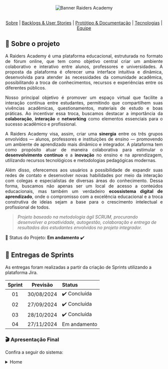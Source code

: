 <div align="center">
    
 <img src="https://i.imgur.com/7rV3s0t.jpg" alt="Banner Raiders Academy">

</div>


<br id="topo">
<p align="center">
    <a href="#sobre">Sobre</a>  |  
    <a href="#backlogs">Backlogs & User Stories</a>  |  
    <a href="#prototipo">Protótipo & Documentação</a>  |  
    <a href="#tecnologias">Tecnologias</a>  |  
    <a href="#equipe">Equipe</a>
</p>

<span id="sobre">

## :bookmark_tabs: Sobre o projeto
<div align="justify">
A Raiders Academy é uma plataforma educacional, estruturada no formato de fórum online, que tem como objetivo central criar um ambiente colaborativo e interativo entre alunos, professores e universidades. A proposta da plataforma é oferecer uma interface intuitiva e dinâmica, desenvolvida para atender às necessidades da comunidade acadêmica, possibilitando a troca de conhecimentos, recursos e experiências entre os diferentes públicos.

Nosso principal objetivo é promover um espaço virtual que facilite a interação contínua entre estudantes, permitindo que compartilhem suas vivências acadêmicas, questionamentos, materiais de estudo e boas práticas. Ao incentivar essa troca, buscamos destacar a importância da **colaboração**, **interação** e **networking** como elementos essenciais para o sucesso acadêmico e profissional.

A Raiders Academy visa, assim, criar uma **sinergia** entre os três grupos envolvidos — alunos, professores e instituições de ensino — promovendo um ambiente de aprendizado mais dinâmico e integrador. A plataforma tem como propósito atuar de maneira colaborativa para estimular o **desenvolvimento contínuo** e a **inovação** no ensino e na aprendizagem, utilizando recursos tecnológicos e metodologias pedagógicas modernas.

Além disso, oferecemos aos usuários a possibilidade de expandir suas redes de contato e desenvolver novas habilidades por meio da interação com colegas e especialistas de diversas áreas do conhecimento. Dessa forma, buscamos não apenas ser um local de acesso a conteúdos educacionais, mas também um verdadeiro **ecossistema digital de aprendizado**, onde o compromisso com a excelência educacional e a troca construtiva de ideias sejam a base para o crescimento intelectual e profissional de todos.
</div>

> _Projeto baseado na metodologia ágil SCRUM, procurando desenvolver a proatividade, autogestão, colaboração e entrega de resultados dos estudantes envolvidos no projeto integrador._

:pushpin: Status do Projeto: **Em andamento** :heavy_check_mark:

## 🏁 Entregas de Sprints
As entregas foram realizadas a partir da criação de Sprints utilizando a plataforma Jira.

| Sprint | Previsão | Status |
|:--:|:----------:|:----------------|
| 01 | 30/08/2024 | ✔️ Concluída    |
| 02 | 27/09/2024 | ✔️ Concluída    |
| 03 | 28/10/2024 | ✔️ Concluída    |
| 04 | 27/11/2024 |     Em andamento |


### :clapper: Apresentação Final
Confira a seguir  do sistema:
<details>
   <summary>Home</summary>
    <div align="center">
        <img src="https://imgur.com/jxKLjQO">
    </div>
<details>
   <summary>Cadastro de Usuário</summary>
    <div align="center">
        <img src="https://imgur.com/jxKLjQO">
    </div>
</details>
<details>Login do Usuário</summary>
    <div align="center">
        <img src="https://imgur.com/i0sQ2cQ">
    </div>
</details>


## 🏁 Sprint 01. Padronização do Projeto

**Objetivo da Sprint:** Estruturar o projeto com MVC, criar rotas para o controle de usuários e integração com o MongoDB, aprimorar as páginas de login/cadastro, e organizar as tarefas da equipe.

- Estruturar os arquivos em três camadas principais: Model, View e Controller.
- Criar rotas para direcionar as requisições.
- Implementar endpoints para operações de usuário (criar, buscar, atualizar e excluir).
- Analisar o design atual das páginas de login e cadastro e identificar melhorias.
- Estruturar o banco de dados no MongoDB para armazenar os dados do projeto.
- Atribuir tarefas para os membros da equipe com base nas suas habilidades e capacidades.


## 🏁 Sprint 02. Arquitetura e Interface do Projeto

**Objetivo da Sprint:** Reestruturar o projeto, implementar novas páginas e microserviços.

- Melhorar elementos gráficos como cores, tipografia e ícones.
- Definir a estrutura visual das páginas de perguntas e respostas.
- Desenvolvimento de outras APIs e suas operações.
- Refazer ou melhorar os componentes da interface visual.

## 🏁 Sprint 03. Segurança, Estruturação do Sistema

**Objetivo Principal:** Implementar medidas de segurança, organizar o banco de dados e estruturar funcionalidades de perfil e integração da aplicação.

- Descentralizar e isolar as responsabilidades entre o front-end e o back-end.
- Adicionar JWT ao fluxo de autenticação para garantir que os usuários sejam autenticados de forma segura ao acessar o sistema.
- Desenvolver a página de perfil onde os usuários poderão visualizar e editar suas informações pessoais.
- Revisar o modelo de dados.
- Planejar as próximas sprints e ajustar o cronograma conforme necessário.


## 🏁 Sprint 04. Finalização, Implantação e Validação do Projeto

**Objetivo Principal:** Finalizar o projeto com a implementação de testes, realizar o deploy da aplicação, concluir a documentação necessária e apresentar o projeto finalizado para as partes interessadas.

- Automação de testes unitários.
- Realização do deploy da aplicação para o ambiente de produção.
- Finalização da documentação do projeto.
- Preparação da apresentação do projeto.
- Apresentação do projeto integrador para a banca avaliadora.

→ [Voltar ao topo](#topo)

## :dart: Backlogs & User Stories
<span id="backlogs">
<div align="center">
<img src="https://i.ibb.co/yQ62mLJ/1.png" alt="backlogs" width=50%></a>
<img src="https://i.ibb.co/QfMm5b2/2.png" alt="backlogs" width=50%></a>
<img src="https://i.ibb.co/Hq1s96S/14.png" alt="14" width=50%></a>
</div>

> 🔗 - **Jira:** [clique para acessar o Jira](https://lucassantosgomes02-1730328942110.atlassian.net/jira/software/projects/SCRUM/boards/1/timeline)
</div>

→ [Voltar ao topo](#topo)

<span id="prototipo">

## :desktop_computer: Protótipo & Documentação
    
Por conta da arquitetura orientada a microsserviços adotada neste projeto, houve a descentralização de responsabilidades entre o front-end e o back-end, garantindo que as funcionalidades fossem integradas a partir do consumo das APIs disponíveis, onde a documentação de microsserviços, um dos requisitos não funcionais desejados para o projeto, foi aplicada durante o desenvolvimento do projeto, utilizando ferramentas como o Swagger, mapeando os endpoints das API criadas no projeto.
Para outras documentações do projeto foram condensadas em arquivo PDF.
    
> 🔗 **Links gerais** <br>
>    - **Frontend:** [clique para acessar o front-end](https://github.com/evllinlima/RaidersAcademy-frontend/tree/main/raider-acad)
>    - **Backend:** [clique para acessar o back-end](https://github.com/evllinlima/RaidersAcademy-backend)
>    - **Jira:** [clique para acessar o Jira](https://lucassantosgomes02-1730328942110.atlassian.net/jira/software/projects/SCRUM/boards/1/timeline)
>    - **Documentação:** [clique para acessar o PDF](https://github.com/evllinlima/RaidersAcademy-frontend/blob/main/raider-acad/RaidersAcademyDocs.docx)
>    - **Apresentação:** [clique para acessar a apresentação do projeto](https://github.com/evllinlima/RaidersAcademy-frontend/blob/main/raider-acad/RaidersApresentacao.pdf)


→ [Voltar ao topo](#topo)

<span id="tecnologias">

## 🛠️ Tecnologias

As seguintes ferramentas, linguagens, bibliotecas e tecnologias foram usadas na construção do projeto interdisciplinar:

<img src="https://img.shields.io/badge/Figma-CED4DA?style=for-the-badge&logo=figma&logoColor=DC143C" alt="Figma"/> 
<img src="https://img.shields.io/badge/TypeScript-CED4DA?style=for-the-badge&logo=typescript&logoColor=007ACC" alt="Typescript"/>
<img src="https://img.shields.io/badge/HTML5-CED4DA?style=for-the-badge&logo=html5&logoColor=E34F26" alt="HTML"/> 
<img src="https://img.shields.io/badge/CSS3-CED4DA?style=for-the-badge&logo=css3&logoColor=1572B6" alt="CSS"/> 	
<img src="https://img.shields.io/badge/Node.js-CED4DA?style=for-the-badge&logo=nodedotjs&logoColor=339933" alt="Node"/>
<img src="https://img.shields.io/badge/javascript-CED4DA?style=for-the-badge&logo=javascript&logoColor=DC143C" alt="JavaScript"/><br>
<img src="https://img.shields.io/badge/MongoDB-CED4DA?style=for-the-badge&logo=mongodb&logoColor=4EA94B" alt="MongoDB"/>
<img src="https://img.shields.io/badge/VS_Code-CED4DA?style=for-the-badge&logo=visual%20studio%20code&logoColor=0078D4" alt="VS Code"/> 
<img src="https://img.shields.io/badge/GitHub-CED4DA?style=for-the-badge&logo=github&logoColor=20232A" alt="GitHub"/>
<img src="https://img.shields.io/badge/Vercel-CED4DA?style=for-the-badge&logo=vercel&logoColor=DC143C" alt="Vercel"/>
    
→ [Voltar ao topo](#topo)

<span id="equipe">

## :busts_in_silhouette: Equipe

| Função          | Membro                   |  Conecte-se                  |
|-----------------|--------------------------|----------------------------------------------------------------------------------------------------------------------|
|   Product Owner | Évellin de Lima Jacinto  | [![GitHub Badge](https://img.shields.io/badge/GitHub-000000?style=flat&logo=github)](https://github.com/evllinlima)  |
|   Dev Team      | Gabriel Henrique Joia    | [![GitHub Badge](https://img.shields.io/badge/GitHub-000000?style=flat&logo=github)](https://github.com/GabrielHJoia)|
|   Scrum Master  | João Alberto Pivetta     | [![GitHub Badge](https://img.shields.io/badge/GitHub-000000?style=flat&logo=github)](https://github.com/joaopivetta) |
|   Dev Team      | Lucas Santo Gomes        | [![GitHub Badge](https://img.shields.io/badge/GitHub-000000?style=flat&logo=github)](https://github.com/lucassantosgomes02) |

→ [Voltar ao topo](#topo)
